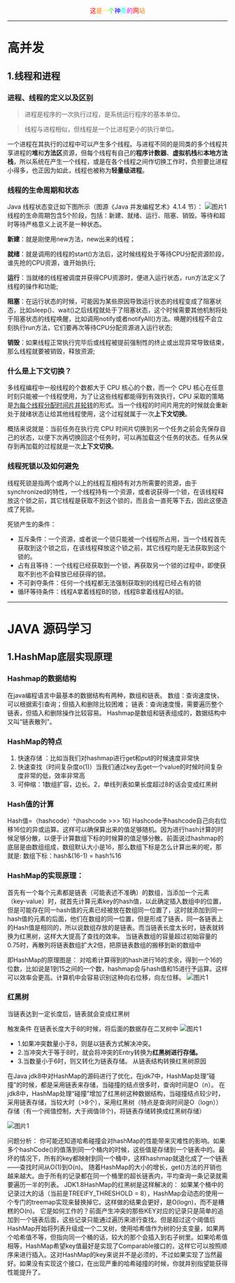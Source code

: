 

   <center><font color='#FF0000'>这</font><font color='#FF7D00'>是</font><font color='#FFFF00'>一</font><font color='#00FF00'>个</font><font color='#0000FF'>神</font><font color='#00FFFF'>奇</font><font color='#FF00FF'>的</font><font color='#FF0000'>网</font><font color='#FF7D00'>站</font></center>
   
 ***

 # 高并发
 
 ## 1.线程和进程

 ### 进程、线程的定义以及区别

  >进程是程序的一次执行过程，是系统运行程序的基本单位。

  >线程与进程相似，但线程是一个比进程更小的执行单位。

  一个进程在其执行的过程中可以产生多个线程。与进程不同的是同类的多个线程共享进程的**堆**和**方法区**资源，但每个线程有自己的**程序计数器**、**虚拟机栈**和**本地方法栈**，所以系统在产生一个线程，或是在各个线程之间作切换工作时，负担要比进程小得多，也正因为如此，线程也被称为**轻量级进程**。

 ### 线程的生命周期和状态
 Java 线程状态变迁如下图所示（图源《Java 并发编程艺术》4.1.4 节）：
 ![图片1](img/Java+线程状态变迁.png)
线程的生命周期包含5个阶段，包括：新建、就绪、运行、阻塞、销毁。等待和超时等待严格意义上说不是一种状态。

**新建**：就是刚使用new方法，new出来的线程；

**就绪**：就是调用的线程的start()方法后，这时候线程处于等待CPU分配资源阶段，谁先抢的CPU资源，谁开始执行;

**运行**：当就绪的线程被调度并获得CPU资源时，便进入运行状态，run方法定义了线程的操作和功能;

**阻塞**：在运行状态的时候，可能因为某些原因导致运行状态的线程变成了阻塞状态，比如sleep()、wait()之后线程就处于了阻塞状态，这个时候需要其他机制将处于阻塞状态的线程唤醒，比如调用notify或者notifyAll()方法。唤醒的线程不会立刻执行run方法，它们要再次等待CPU分配资源进入运行状态;

**销毁**：如果线程正常执行完毕后或线程被提前强制性的终止或出现异常导致结束，那么线程就要被销毁，释放资源;

 ### 什么是上下文切换？
 多线程编程中一般线程的个数都大于 CPU 核心的个数，而一个 CPU 核心在任意时刻只能被一个线程使用，为了让这些线程都能得到有效执行，CPU 采取的策略是<u>为每个线程分配时间片并轮转</u>的形式。当一个线程的时间片用完的时候就会重新处于就绪状态让给其他线程使用，这个过程就属于一次**上下文切换**。

概括来说就是：当前任务在执行完 CPU 时间片切换到另一个任务之前会先保存自己的状态，以便下次再切换回这个任务时，可以再加载这个任务的状态。任务从保存到再加载的过程就是一次**上下文切换**。


 ### 线程死锁以及如何避免
线程死锁是指两个或两个以上的线程互相持有对方所需要的资源，由于synchronized的特性，一个线程持有一个资源，或者说获得一个锁，在该线程释放这个锁之前，其它线程是获取不到这个锁的，而且会一直死等下去，因此这便造成了死锁。

死锁产生的条件：

* 互斥条件：一个资源，或者说一个锁只能被一个线程所占用，当一个线程首先获取到这个锁之后，在该线程释放这个锁之前，其它线程均是无法获取到这个锁的。
* 占有且等待：一个线程已经获取到一个锁，再获取另一个锁的过程中，即使获取不到也不会释放已经获得的锁。
* 不可剥夺条件：任何一个线程都无法强制获取别的线程已经占有的锁
* 循环等待条件：线程A拿着线程B的锁，线程B拿着线程A的锁。
 
 ***
# JAVA 源码学习

## 1.HashMap底层实现原理
### Hashmap的数据结构
在java编程语言中最基本的数据结构有两种，数组和链表。
数组：查询速度快，可以根据索引查询；但插入和删除比较困难；
链表：查询速度慢，需要遍历整个链表，但插入和删除操作比较容易。
Hashmap是数组和链表组成的，数据结构中又叫“链表散列”。

### HashMap的特点
1) 快速存储 ：比如当我们对hashmap进行get和put的时候速度非常快
2) 快速查找（时间复杂度o(1)）当我们通过key去get一个value的时候时间复杂度非常的低，效率非常高
3) 可伸缩：1数组扩容，边长。2，单线列表如果长度超过8的话会变成红黑树

### Hash值的计算
Hash值=（hashcode）^(hashcode >>> 16)
Hashcode予hashcode自己向右位移16位的异或运算。这样可以确保算出来的值足够随机。因为进行hash计算的时候足够分散，以便于计算数组下标的时候算的值足够分散。前面说过hashmap的底层是由数组组成，数组默认大小是16，那么数组下标是怎么计算出来的呢，那就是:
数组下标：hash&(16-1) = hash%16

### HashMap的实现原理：
首先有一个每个元素都是链表（可能表述不准确）的数组，当添加一个元素（key-value）时，就首先计算元素key的hash值，以此确定插入数组中的位置，但是可能存在同一hash值的元素已经被放在数组同一位置了，这时就添加到同一hash值的元素的后面，他们在数组的同一位置，但是形成了链表，同一各链表上的Hash值是相同的，所以说数组存放的是链表。而当链表长度太长时，链表就转换为红黑树，这样大大提高了查找的效率。
当链表数组的容量超过初始容量的0.75时，再散列将链表数组扩大2倍，把原链表数组的搬移到新的数组中

即HashMap的原理图是：
对哈希计算得到的hash进行16的求余，得到一个16的位数，比如说是1到15之间的一个数，hashmap会与hash值和15进行予运算。这样可以效率会更高。计算机中会容易识别这种向右位移，向左位移。
 ![图片1](img/HashMap底层原理1.png)

### 红黑树
当链表达到一定长度后，链表就会变成红黑树

触发条件
在链表长度大于8的时候，将后面的数据存在二叉树中
 ![图片1](img/HashMap底层原理2.png)

* 1.如果冲突数量小于8，则是以链表方式解决冲突。
* 2.当冲突大于等于8时，就会将冲突的Entry转换为**红黑树进行存储。**
* 3.当数量小于6时，则又转化为链表存储。
从链表结构转换红黑树原因

在Java jdk8中对HashMap的源码进行了优化，在jdk7中，HashMap处理“碰撞”的时候，都是采用链表来存储，当碰撞的结点很多时，查询时间是O（n）。
在jdk8中，HashMap处理“碰撞”增加了红黑树这种数据结构，当碰撞结点较少时，采用链表存储，当较大时（>8个），采用红黑树（特点是查询时间是O（logn））存储（有一个阀值控制，大于阀值(8个)，将链表存储转换成红黑树存储）

 ![图片1](img/HashMap底层原理3.png)

问题分析：
你可能还知道哈希碰撞会对hashMap的性能带来灾难性的影响。如果多个hashCode()的值落到同一个桶内的时候，这些值是存储到一个链表中的。最坏的情况下，所有的key都映射到同一个桶中，这样hashmap就退化成了一个链表——查找时间从O(1)到O(n)。
随着HashMap的大小的增长，get()方法的开销也越来越大。由于所有的记录都在同一个桶里的超长链表内，平均查询一条记录就需要遍历一半的列表。
JDK1.8HashMap的红黑树是这样解决的：
如果某个桶中的记录过大的话（当前是TREEIFY_THRESHOLD = 8），HashMap会动态的使用一个专门的treemap实现来替换掉它。这样做的结果会更好，是O(logn)，而不是糟糕的O(n)。
它是如何工作的？前面产生冲突的那些KEY对应的记录只是简单的追加到一个链表后面，这些记录只能通过遍历来进行查找。但是超过这个阈值后HashMap开始将列表升级成一个二叉树，使用哈希值作为树的分支变量，如果两个哈希值不等，但指向同一个桶的话，较大的那个会插入到右子树里。如果哈希值相等，HashMap希望key值最好是实现了Comparable接口的，这样它可以按照顺序来进行插入。这对HashMap的key来说并不是必须的，不过如果实现了当然最好。如果没有实现这个接口，在出现严重的哈希碰撞的时候，你就并别指望能获得性能提升了。


